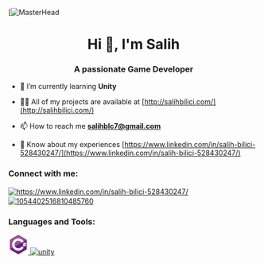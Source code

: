 [![MasterHead](https://media.tenor.com/zOoVaNGp6IsAAAAd/mario-game.gif)
<h1 align="center">Hi 👋, I'm Salih</h1>
<h3 align="center">A passionate Game Developer</h3>

- 🌱 I’m currently learning **Unity**

- 👨‍💻 All of my projects are available at [http://salihbilici.com/](http://salihbilici.com/)

- 📫 How to reach me **salihblc7@gmail.com**

- 📄 Know about my experiences [https://www.linkedin.com/in/salih-bilici-528430247/](https://www.linkedin.com/in/salih-bilici-528430247/)

<h3 align="left">Connect with me:</h3>
<p align="left">
<a href="https://linkedin.com/in/https://www.linkedin.com/in/salih-bilici-528430247/" target="blank"><img align="center" src="https://raw.githubusercontent.com/rahuldkjain/github-profile-readme-generator/master/src/images/icons/Social/linked-in-alt.svg" alt="https://www.linkedin.com/in/salih-bilici-528430247/" height="30" width="40" /></a>
<a href="https://discord.gg/1054402516810485760" target="blank"><img align="center" src="https://raw.githubusercontent.com/rahuldkjain/github-profile-readme-generator/master/src/images/icons/Social/discord.svg" alt="1054402516810485760" height="30" width="40" /></a>
</p>

<h3 align="left">Languages and Tools:</h3>
<p align="left"> <a href="https://www.w3schools.com/cs/" target="_blank" rel="noreferrer"> <img src="https://raw.githubusercontent.com/devicons/devicon/master/icons/csharp/csharp-original.svg" alt="csharp" width="40" height="40"/> </a> <a href="https://unity.com/" target="_blank" rel="noreferrer"> <img src="https://www.vectorlogo.zone/logos/unity3d/unity3d-icon.svg" alt="unity" width="40" height="40"/> </a> </p>
